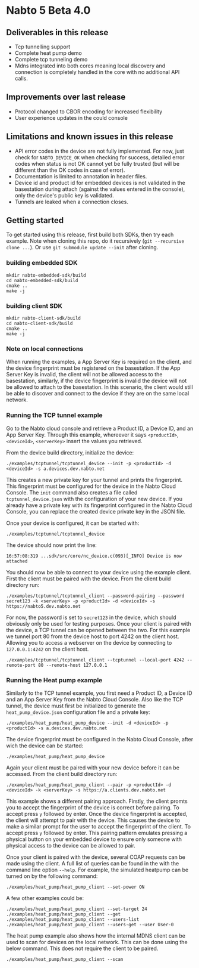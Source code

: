 # Nabto 5 Beta 4.0

## Deliverables in this release
 * Tcp tunnelling support
 * Complete heat pump demo
 * Complete tcp tunneling demo
 * Mdns integrated into both cores meaning local discovery and
   connection is completely handled in the core with no additional API
   calls.
   
## Improvements over last release
 * Protocol changed to CBOR encoding for increased flexibility
 * User experience updates in the could console
 
## Limitations and known issues in this release
  * API error codes in the device are not fully implemented. For now,
    just check for `NABTO_DEVICE_OK` when checking for success,
    detailed error codes when status is not OK cannot yet be fully
    trusted (but will be different than the OK codes in case of
    error).
  * Documentation is limited to annotation in header files.
  * Device id and product id for embedded devices is not validated in
    the basestation during attach (against the values entered in the
    console), only the device's public key is validated.
  * Tunnels are leaked when a connection closes.

## Getting started

To get started using this release, first build both SDKs, then try
each example. Note when cloning this repo, do it recursively (`git --recursive clone ...`). Or use `git submodule update --init` after cloning.

### building embedded SDK
```
mkdir nabto-embedded-sdk/build
cd nabto-embedded-sdk/build
cmake ..
make -j
```

### building client SDK
```
mkdir nabto-client-sdk/build
cd nabto-client-sdk/build
cmake ..
make -j
```

### Note on local connections
When running the examples, a App Server Key is required on the client,
and the device fingerprint must be registered on the basestation. If
the App Server Key is invalid, the client will not be allowed access
to the basestation, similarly, if the device fingerprint is invalid
the device will not be allowed to attach to the basestation. In this
scenario, the client would still be able to discover and connect to
the device if they are on the same local network.

### Running the TCP tunnel example
Go to the Nabto cloud console and retrieve a Product ID, a Device ID,
and an App Server Key. Through this example, whereever it says
`<productId>`, `<deviceId>`, `<serverKey>` insert the values you
retrieved.

From the device build directory, initialize the device:

``` 
./examples/tcptunnel/tcptunnel_device --init -p <productId> -d <deviceId> -s a.devices.dev.nabto.net
```

This creates a new private key for your tunnel and prints the
fingerprint. This fingerprint must be configured for the device in the
Nabto Cloud Console. The `init` command also creates a file called
`tcptunnel_device.json` with the configuration of your new device. If
you already have a private key with its fingerprint configured in the
Nabto Cloud Console, you can replace the created device private key in
the JSON file.

Once your device is configured, it can be started with:

```
./examples/tcptunnel/tcptunnel_device
```

The device should now print the line:

```
16:57:08:319 ...sdk/src/core/nc_device.c(093)[_INFO] Device is now attached
```

You should now be able to connect to your device using the example
client. First the client must be paired with the device. From the
client build directory run:

```
./examples/tcptunnel/tcptunnel_client --password-pairing --password secret123 -k <serverKey> -p <productId> -d <deviceId> -s https://nabto5.dev.nabto.net
```

For now, the password is set to `secret123` in the device, which
should obviously only be used for testing purposes. Once your client
is paired with the device, a TCP tunnel can be opened between the
two. For this example we tunnel port 80 from the device host to port
4242 on the client host. Allowing you to access a webserver on the
device by connecting to `127.0.0.1:4242` on the client host.

```
./examples/tcptunnel/tcptunnel_client --tcptunnel --local-port 4242 --remote-port 80 --remote-host 127.0.0.1
```

### Running the Heat pump example
Similarly to the TCP tunnel example, you first need a Product ID, a
Device ID and an App Server Key from the Nabto Cloud Console. Also
like the TCP tunnel, the device must first be initialized to generate
the `heat_pump_device.json` configuration file and a private key:

```
./examples/heat_pump/heat_pump_device --init -d <deviceId> -p <productId> -s a.devices.dev.nabto.net
```

The device fingerprint must be configured in the Nabto Cloud Console,
after wich the device can be started:

```
./examples/heat_pump/heat_pump_device
```

Again your client must be paired with your new device before it can be
accessed. From the client build directory run:

```
./examples/heat_pump/heat_pump_client --pair -p <productId> -d <deviceId> -k <serverKey> -s https://a.clients.dev.nabto.net
```

This example shows a different pairing approach. Firstly, the client
promts you to accept the fingerprint of the device is correct before
pairing. To accept press `y` followed by enter. Once the device
fingerprint is accepted, the client will attempt to pair with the
device. This causes the device to make a similar prompt for the user
to accept the fingerprint of the client. To accept press `y` followed
by enter. This pairing pattern emulates pressing a physical button on
your embedded device to ensure only someone with physical access to
the device can be allowed to pair.

Once your client is paired with the device, several COAP requests can
be made using the client. A full list of queries can be found in the
with the command line option `--help`. For example, the simulated
heatpump can be turned on by the following command:

```
./examples/heat_pump/heat_pump_client --set-power ON
```

A few other examples could be:

```
./examples/heat_pump/heat_pump_client --set-target 24
./examples/heat_pump/heat_pump_client --get
./examples/heat_pump/heat_pump_client --users-list
./examples/heat_pump/heat_pump_client --users-get --user User-0
```


The heat pump example also shows how the internal MDNS client can be
used to scan for devices on the local network. This can be done using
the below command. This does not require the client to be paired.

```
./examples/heat_pump/heat_pump_client --scan
```
